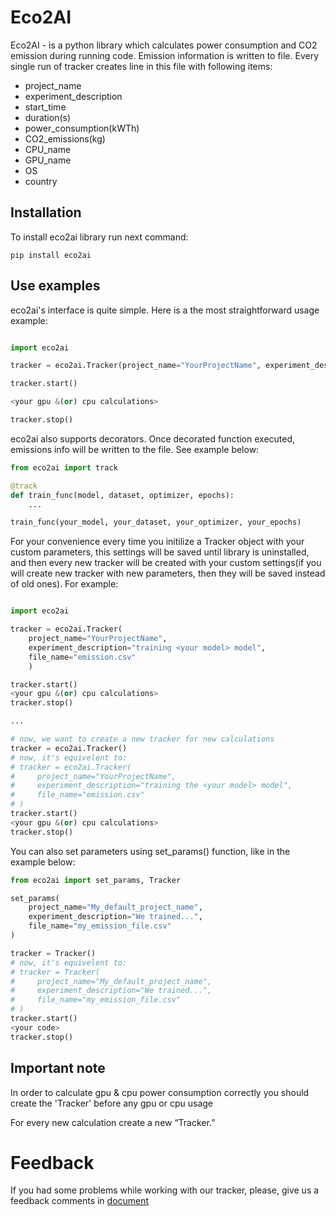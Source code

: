 # Eco2AI

Eco2AI - is a python library which calculates power consumption and CO2 emission during running code.
Emission information is written to file. Every single run of tracker creates line in this file with following items:

+ project_name
+ experiment_description
+ start_time
+ duration(s)
+ power_consumption(kWTh)
+ CO2_emissions(kg)
+ CPU_name
+ GPU_name
+ OS
+ country

##  Installation
To install eco2ai library run next command:

```
pip install eco2ai
```

## Use examples

eco2ai's interface is quite simple. Here is a the most straightforward usage example:
```python

import eco2ai

tracker = eco2ai.Tracker(project_name="YourProjectName", experiment_description="training the <your model> model")

tracker.start()

<your gpu &(or) cpu calculations>

tracker.stop()
```

eco2ai also supports decorators. Once decorated function executed, emissions info will be written to the file. See example below:
```python
from eco2ai import track

@track
def train_func(model, dataset, optimizer, epochs):
    ...

train_func(your_model, your_dataset, your_optimizer, your_epochs)
```


For your convenience every time you initilize a Tracker object with your custom parameters, this settings will be saved until library is uninstalled, and then every new tracker will be created with your custom settings(if you will create new tracker with new parameters, then they will be saved instead of old ones). For example:

```python

import eco2ai

tracker = eco2ai.Tracker(
    project_name="YourProjectName", 
    experiment_description="training <your model> model",
    file_name="emission.csv"
    )

tracker.start()
<your gpu &(or) cpu calculations>
tracker.stop()

...

# now, we want to create a new tracker for new calculations
tracker = eco2ai.Tracker()
# now, it's equivelent to:
# tracker = eco2ai.Tracker(
#     project_name="YourProjectName", 
#     experiment_description="training the <your model> model",
#     file_name="emission.csv"
# )
tracker.start()
<your gpu &(or) cpu calculations>
tracker.stop()

```

You can also set parameters using set_params() function, like in the example below:

```python
from eco2ai import set_params, Tracker

set_params(
    project_name="My_default_project_name",
    experiment_description="We trained...",
    file_name="my_emission_file.csv"
)

tracker = Tracker()
# now, it's equivelent to:
# tracker = Tracker(
#     project_name="My_default_project_name",
#     experiment_description="We trained...",
#     file_name="my_emission_file.csv"
# )
tracker.start()
<your code>
tracker.stop()
```



<!-- There is [sber_emission_tracker_guide.ipynb](https://github.com/vladimir-laz/AIRIEmisisonTracker/blob/704ff88468f6ad403d69a63738888e1a3c41f59b/guide/sber_emission_tracker_guide.ipynb)  - useful jupyter notebook with more examples and notes. We highly recommend to check it out beforehand. -->
## Important note
In order to calculate gpu & cpu power consumption correctly you should create the 'Tracker' before any gpu or cpu usage

For every new calculation create a new “Tracker.”

# Feedback
If you had some problems while working with our tracker, please, give us a feedback comments in [document](https://docs.google.com/spreadsheets/d/1927TwoFaW7R_IFC6-4xKG_sjlPUaYCX9vLqzrOsASB4/edit#gid=0)
